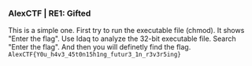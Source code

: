 ### AlexCTF | RE1: Gifted ###

This is a simple one. 
First try to run the executable file (chmod). It shows "Enter the flag".
Use Idaq to analyze the 32-bit executable file. Search "Enter the flag". And then you will definetly find the flag.
```AlexCTF{Y0u_h4v3_45t0n15h1ng_futur3_1n_r3v3r5ing}```
